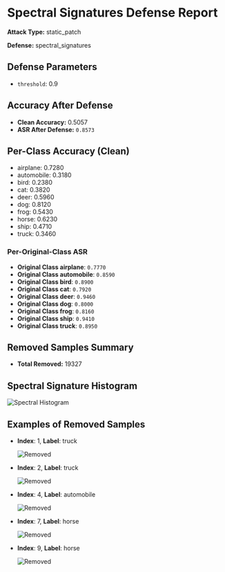 # Spectral Signatures Defense Report

**Attack Type:** static_patch

**Defense:** spectral_signatures



## Defense Parameters

- `threshold`: 0.9

## Accuracy After Defense

- **Clean Accuracy:** 0.5057
- **ASR After Defense:** `0.8573`

## Per-Class Accuracy (Clean)

- airplane: 0.7280
- automobile: 0.3180
- bird: 0.2380
- cat: 0.3820
- deer: 0.5960
- dog: 0.8120
- frog: 0.5430
- horse: 0.6230
- ship: 0.4710
- truck: 0.3460

### Per-Original-Class ASR
- **Original Class airplane**: `0.7770`
- **Original Class automobile**: `0.8590`
- **Original Class bird**: `0.8900`
- **Original Class cat**: `0.7920`
- **Original Class deer**: `0.9460`
- **Original Class dog**: `0.8000`
- **Original Class frog**: `0.8160`
- **Original Class ship**: `0.9410`
- **Original Class truck**: `0.8950`

## Removed Samples Summary

- **Total Removed:** 19327

## Spectral Signature Histogram

![Spectral Histogram](./spectral_histogram.png)


## Examples of Removed Samples

- **Index**: 1, **Label**: truck

  ![Removed](./spectral_removed/removed_1_9.png)

- **Index**: 2, **Label**: truck

  ![Removed](./spectral_removed/removed_2_9.png)

- **Index**: 4, **Label**: automobile

  ![Removed](./spectral_removed/removed_4_1.png)

- **Index**: 7, **Label**: horse

  ![Removed](./spectral_removed/removed_7_7.png)

- **Index**: 9, **Label**: horse

  ![Removed](./spectral_removed/removed_9_7.png)
